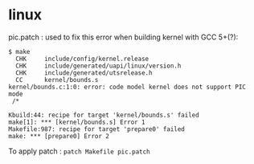 # linux
pic.patch : used to fix this error when building kernel with GCC 5+(?): 
```
$ make
  CHK     include/config/kernel.release
  CHK     include/generated/uapi/linux/version.h
  CHK     include/generated/utsrelease.h
  CC      kernel/bounds.s
kernel/bounds.c:1:0: error: code model kernel does not support PIC mode
 /*

Kbuild:44: recipe for target 'kernel/bounds.s' failed
make[1]: *** [kernel/bounds.s] Error 1
Makefile:987: recipe for target 'prepare0' failed
make: *** [prepare0] Error 2
```
To apply patch : `patch Makefile pic.patch` <br> 
